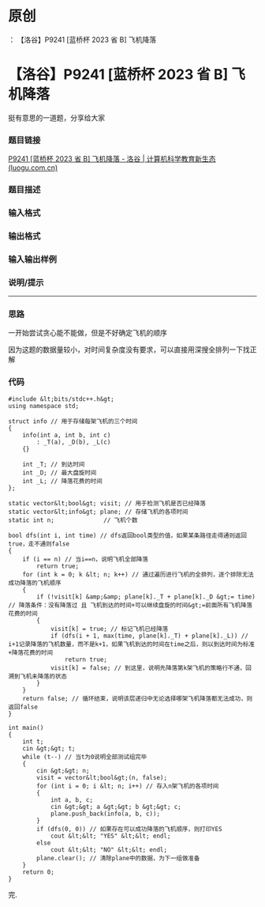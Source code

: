 # 原创
：  【洛谷】P9241 [蓝桥杯 2023 省 B] 飞机降落

# 【洛谷】P9241 [蓝桥杯 2023 省 B] 飞机降落

挺有意思的一道题，分享给大家

### 题目链接

[P9241 [蓝桥杯 2023 省 B] 飞机降落 - 洛谷 | 计算机科学教育新生态 (luogu.com.cn)](https://www.luogu.com.cn/problem/P9241)

### 题目描述

### 输入格式

### 输出格式

### 输入输出样例

### 说明/提示

---


### 思路

一开始尝试贪心能不能做，但是不好确定飞机的顺序

因为这题的数据量较小，对时间复杂度没有要求，可以直接用深搜全排列一下找正解

### 代码

```
#include &lt;bits/stdc++.h&gt;
using namespace std;

struct info // 用于存储每架飞机的三个时间
{
    info(int a, int b, int c)
        : _T(a), _D(b), _L(c)
    {}

    int _T; // 到达时间
    int _D; // 最大盘旋时间
    int _L; // 降落花费的时间
};

static vector&lt;bool&gt; visit; // 用于检测飞机是否已经降落
static vector&lt;info&gt; plane; // 存储飞机的各项时间
static int n;              // 飞机个数

bool dfs(int i, int time) // dfs返回bool类型的值，如果某条路径走得通则返回true，走不通则false
{
    if (i == n) // 当i==n，说明飞机全部降落
        return true;
    for (int k = 0; k &lt; n; k++) // 通过遍历进行飞机的全排列，逐个排除无法成功降落的飞机顺序
    {
        if (!visit[k] &amp;&amp; plane[k]._T + plane[k]._D &gt;= time) // 降落条件：没有降落过 且 飞机到达的时间+可以继续盘旋的时间&gt;=前面所有飞机降落花费的时间
        {
            visit[k] = true; // 标记飞机已经降落
            if (dfs(i + 1, max(time, plane[k]._T) + plane[k]._L)) // i+1记录降落的飞机数量，而不是k+1，如果飞机到达的时间在time之后，则以到达时间为标准+降落花费的时间
                return true;
            visit[k] = false; // 到这里，说明先降落第k架飞机的策略行不通，回溯到飞机未降落的状态
        }
    }
    return false; // 循环结束，说明该层递归中无论选择哪架飞机降落都无法成功，则返回false
}

int main()
{
    int t;
    cin &gt;&gt; t;
    while (t--) // 当t为0说明全部测试组完毕
    {
        cin &gt;&gt; n;
        visit = vector&lt;bool&gt;(n, false);
        for (int i = 0; i &lt; n; i++) // 存入n架飞机的各项时间
        {
            int a, b, c;
            cin &gt;&gt; a &gt;&gt; b &gt;&gt; c;
            plane.push_back(info(a, b, c));
        }
        if (dfs(0, 0)) // 如果存在可以成功降落的飞机顺序，则打印YES
            cout &lt;&lt; "YES" &lt;&lt; endl;
        else
            cout &lt;&lt; "NO" &lt;&lt; endl;
        plane.clear(); // 清除plane中的数据，为下一组做准备
    }
    return 0;
}
```

完.
